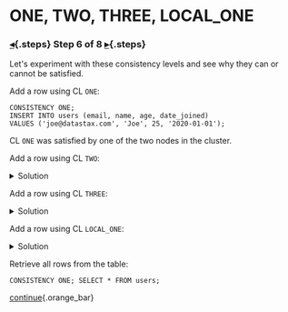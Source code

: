 <div class="top">

# ONE, TWO, THREE, LOCAL_ONE
### [◂](command:katapod.loadPage?step5){.steps} Step 6 of 8 [▸](command:katapod.loadPage?step7){.steps}
</div>

Let's experiment with these consistency levels and see why 
they can or cannot be satisfied.
 
Add a row using CL `ONE`:
```
CONSISTENCY ONE;
INSERT INTO users (email, name, age, date_joined) 
VALUES ('joe@datastax.com', 'Joe', 25, '2020-01-01');
```
CL `ONE` was satisfied by one of the two nodes in the cluster.


Add a row using CL `TWO`:
<details>
  <summary>Solution</summary>

```
CONSISTENCY TWO;
INSERT INTO users (email, name, age, date_joined) 
VALUES ('jen@datastax.com', 'Jen', 27, '2020-01-01');
```

<br/>
CL `TWO` was satisfied by the two nodes in the cluster.
</details>

Add a row using CL `THREE`:
<details>
  <summary>Solution</summary>

```
CONSISTENCY THREE;
INSERT INTO users (email, name, age, date_joined) 
VALUES ('art@datastax.com', 'Art', 33, '2020-05-04');
```

<br/>
CL `THREE` could not be satisfied because the cluster does not have three replicas to respond.
</details>

Add a row using CL `LOCAL_ONE`:
<details>
  <summary>Solution</summary>

```
CONSISTENCY LOCAL_ONE;
INSERT INTO users (email, name, age, date_joined) 
VALUES ('jim@datastax.com', 'Jim', 31, '2020-05-07');
```

<br/>
CL `LOCAL_ONE` was satisfied by the node in our local datacenter *DC-London*.
</details>

Retrieve all rows from the table:
```
CONSISTENCY ONE; SELECT * FROM users;
```

[continue](command:katapod.loadPage?step7){.orange_bar}